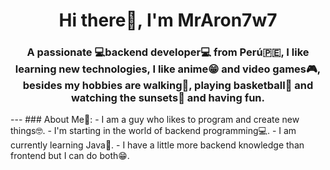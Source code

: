 <div id="header" align="center">
  <img src=""/>
  <h1 align="center">Hi there👋, I'm MrAron7w7</h1>
  <h3 align="center">A passionate 💻backend developer💻 from Perú🇵🇪, I like learning new technologies, I like anime😁 and video games🎮, besides my hobbies are walking🚶, playing basketball🏀 and watching the sunsets🌄 and having fun.</h3>

</div>
---
### About Me🤵:
- I am a guy who likes to program and create new things🤓.
- I'm starting in the world of backend programming💻.
- I am currently learning Java📝.
- I have a little more backend knowledge than frontend but I can do both😁.

